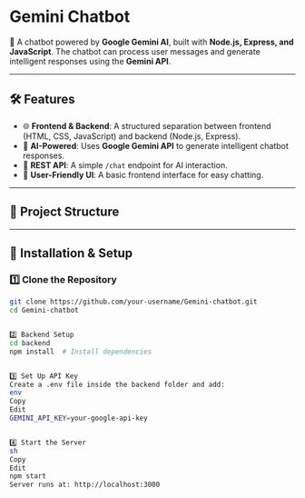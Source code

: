 # Gemini Chatbot

🚀 A chatbot powered by **Google Gemini AI**, built with **Node.js, Express, and JavaScript**. The chatbot can process user messages and generate intelligent responses using the **Gemini API**.

---

## 🛠 Features
- 🌐 **Frontend & Backend**: A structured separation between frontend (HTML, CSS, JavaScript) and backend (Node.js, Express).
- 🧠 **AI-Powered**: Uses **Google Gemini API** to generate intelligent chatbot responses.
- 🔄 **REST API**: A simple `/chat` endpoint for AI interaction.
- 🎨 **User-Friendly UI**: A basic frontend interface for easy chatting.

---

## 📂 Project Structure


---

## 🔧 Installation & Setup

### 1️⃣ **Clone the Repository**
```sh
git clone https://github.com/your-username/Gemini-chatbot.git
cd Gemini-chatbot


2️⃣ Backend Setup
cd backend
npm install  # Install dependencies


3️⃣ Set Up API Key
Create a .env file inside the backend folder and add:
env
Copy
Edit
GEMINI_API_KEY=your-google-api-key


4️⃣ Start the Server
sh
Copy
Edit
npm start
Server runs at: http://localhost:3000